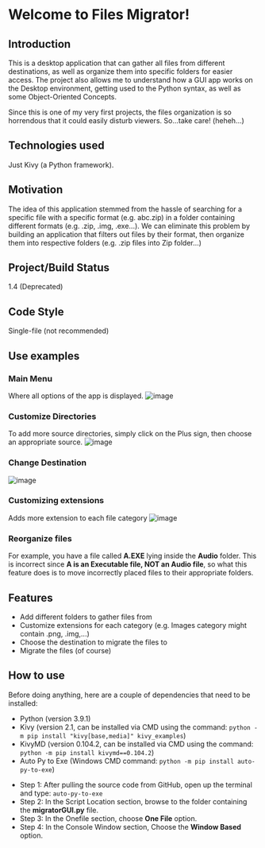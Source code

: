 # Welcome to Files Migrator!

## Introduction
This is a desktop application that can gather all files from different destinations, as well as organize them into specific folders for easier access. The project also 
allows me to understand how a GUI app works on the Desktop environment, getting used to the Python syntax, as well as some Object-Oriented Concepts. 

Since this is one of my very first projects, the files organization is so horrendous that it could easily disturb viewers. So...take care! (heheh...)

## Technologies used
Just Kivy (a Python framework).

## Motivation
The idea of this application stemmed from the hassle of searching for a specific file with a specific format (e.g. abc.zip) in a folder containing different formats (e.g. .zip, .img, .exe...). We can eliminate this problem by building an application that filters out files by their format, then organize them into respective folders (e.g. .zip files into Zip folder...)

## Project/Build Status
1.4 (Deprecated)

## Code Style
Single-file (not recommended)

## Use examples
### Main Menu
Where all options of the app is displayed.
![image](https://github.com/vathuglife/filesMigrator/assets/99245931/ed5f3af1-1f51-4437-89e4-7823796ba14e)
### Customize Directories
To add more source directories, simply click on the Plus sign, then choose an appropriate source.
![image](https://github.com/vathuglife/filesMigrator/assets/99245931/98c7ee95-63f5-42bd-9d9e-52bddd66cbb4)
### Change Destination
![image](https://github.com/vathuglife/filesMigrator/assets/99245931/31213ccf-21f5-47d0-929d-baf27f286334)
### Customizing extensions
Adds more extension to each file category 
![image](https://github.com/vathuglife/filesMigrator/assets/99245931/aeea0e39-0071-4ef7-93f6-b7fc1e5f4cea)
### Reorganize files
For example, you have a file called **A.EXE** lying inside the **Audio** folder. This is incorrect since **A is an Executable file, NOT an Audio file**,
so what this feature does is to move incorrectly placed files to their appropriate folders.

## Features
- Add different folders to gather files from
- Customize extensions for each category (e.g. Images category might contain .png, .img,...)
- Choose the destination to migrate the files to
- Migrate the files (of course)

## How to use
Before doing anything, here are a couple of dependencies that need to be installed:
- Python (version 3.9.1)
- Kivy (version 2.1, can be installed via CMD using the command: `python -m pip install "kivy[base,media]" kivy_examples`)
- KivyMD (version 0.104.2, can be installed via CMD using the command: `python -m pip install kivymd==0.104.2`)
- Auto Py to Exe (Windows CMD command: `python -m pip install auto-py-to-exe`)

+ Step 1: After pulling the source code from GitHub, open up the terminal and type: `auto-py-to-exe`
+ Step 2: In the Script Location section, browse to the folder containing the **migratorGUI.py** file.
+ Step 3: In the Onefile section, choose **One File** option.
+ Step 4: In the Console Window section, Choose the **Window Based** option.

